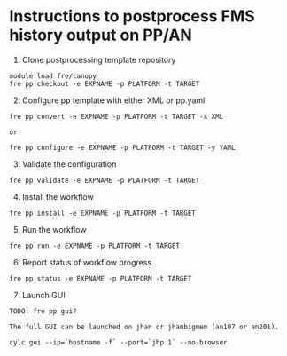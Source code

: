 # Instructions to postprocess FMS history output on PP/AN

1. Clone postprocessing template repository

```
module load fre/canopy
fre pp checkout -e EXPNAME -p PLATFORM -t TARGET
```

2. Configure pp template with either XML or pp.yaml

```
fre pp convert -e EXPNAME -p PLATFORM -t TARGET -x XML

or

fre pp configure -e EXPNAME -p PLATFORM -t TARGET -y YAML
```

3. Validate the configuration

```
fre pp validate -e EXPNAME -p PLATFORM -t TARGET
```

4. Install the workflow

```
fre pp install -e EXPNAME -p PLATFORM -t TARGET
```

5. Run the workflow

```
fre pp run -e EXPNAME -p PLATFORM -t TARGET
```

6. Report status of workflow progress

```
fre pp status -e EXPNAME -p PLATFORM -t TARGET
```

7. Launch GUI

```
TODO: fre pp gui?

The full GUI can be launched on jhan or jhanbigmem (an107 or an201).

cylc gui --ip=`hostname -f` --port=`jhp 1` --no-browser
```
